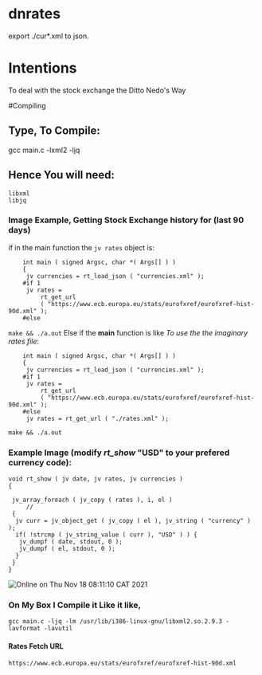 # dnrates

export ./cur\*.xml to json.

# Intentions

To deal with the stock exchange the Ditto Nedo's Way

#Compiling 
## Type, To Compile:
 gcc main.c -lxml2 -ljq

## Hence You will need:
	libxml
	libjq
### Image Example, Getting Stock Exchange history for (last 90 days)

if in the main function the `jv rates` object is:
```
	int main ( signed Argsc, char *( Args[] ) )
	{
	 jv currencies = rt_load_json ( "currencies.xml" );
	#if 1
	 jv rates =
	     rt_get_url
	     ( "https://www.ecb.europa.eu/stats/eurofxref/eurofxref-hist-90d.xml" );
	#else

```
```make && ./a.out```
Else if the **main** function is like *To use the the imaginary rates file*:
```
	int main ( signed Argsc, char *( Args[] ) )
	{
	 jv currencies = rt_load_json ( "currencies.xml" );
	#if 1
	 jv rates =
	     rt_get_url
	     ( "https://www.ecb.europa.eu/stats/eurofxref/eurofxref-hist-90d.xml" );
	#else
	 jv rates = rt_get_url ( "./rates.xml" );
```
```make && ./a.out```

###  Example Image (modify *rt_show* "USD" to your prefered currency code):

```
void rt_show ( jv date, jv rates, jv currencies )
{

 jv_array_foreach ( jv_copy ( rates ), i, el )
     //
 {
  jv curr = jv_object_get ( jv_copy ( el ), jv_string ( "currency" ) );
  if( !strcmp ( jv_string_value ( curr ), "USD" ) ) {
   jv_dumpf ( date, stdout, 0 );
   jv_dumpf ( el, stdout, 0 );
  }
 }
}
```
![Online on **Thu Nov 18 08:11:10 CAT 2021**](./example.png)

### On My Box I Compile it Like it like,
	gcc main.c -ljq -lm /usr/lib/i386-linux-gnu/libxml2.so.2.9.3 -lavformat -lavutil

#### Rates Fetch URL 
```https://www.ecb.europa.eu/stats/eurofxref/eurofxref-hist-90d.xml```

